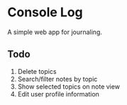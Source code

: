 # Console Log

A simple web app for journaling.

## Todo

1. Delete topics
2. Search/filter notes by topic
3. Show selected topics on note view
4. Edit user profile information
